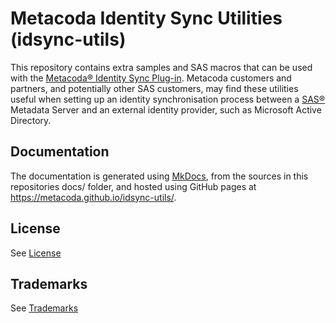 # Metacoda Identity Sync Utilities (idsync-utils)

This repository contains extra samples and SAS macros that can be used with the
[Metacoda® Identity Sync Plug-in](https://www.metacoda.com/en/products/security-plug-ins/identity-sync/).
Metacoda customers and partners, and potentially other SAS customers, may find these utilities
useful when setting up an identity synchronisation process between a [SAS®](http://www.sas.com/)
Metadata Server and an external identity provider, such as Microsoft Active Directory.

## Documentation

The documentation is generated using [MkDocs](http://www.mkdocs.org/), from the sources in this
repositories docs/ folder, and hosted using GitHub pages at
<https://metacoda.github.io/idsync-utils/>.

## License

See [License](docs/about/license.md)

## Trademarks

See [Trademarks](docs/about/trademarks.md)